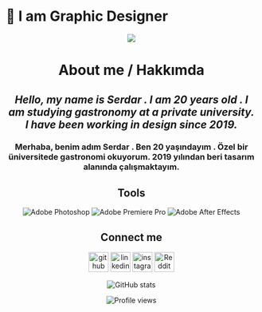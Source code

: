 # 📍 I am Graphic Designer
 

  <div align="center">
    <img src="https://i.hizliresim.com/3oxuk1n.png">
</div>
<div align="center">

 # About me / Hakkımda

## ***Hello, my name is Serdar . I am 20 years old . I am studying gastronomy at a private university. I have been working in design since 2019.***

### **Merhaba, benim adım Serdar . Ben 20 yaşındayım . Özel bir üniversitede gastronomi okuyorum. 2019 yılından beri tasarım alanında çalışmaktayım.**

## Tools

 ![Adobe Photoshop](https://img.shields.io/badge/adobe%20photoshop-%2331A8FF.svg?style=for-the-badge&logo=adobe%20photoshop&logoColor=white)
![Adobe Premiere Pro](https://img.shields.io/badge/Adobe%20Premiere%20Pro-9999FF.svg?style=for-the-badge&logo=Adobe%20Premiere%20Pro&logoColor=white)
![Adobe After Effects](https://img.shields.io/badge/Adobe%20After%20Effects-9999FF.svg?style=for-the-badge&logo=Adobe%20After%20Effects&logoColor=white)
 
## Connect me


[<img src='https://cdn-icons-png.flaticon.com/512/270/270798.png' alt='github' height='40'>](https://github.com/SeldoDesign)  [<img src='https://cdn-icons-png.flaticon.com/512/145/145807.png' alt='linkedin' height='40'>](https://www.linkedin.com/in/sinan-serdar-karaoğlu-984656236/)  [<img src='https://cdn-icons-png.flaticon.com/512/1384/1384172.png' alt='instagram' height='40'>](https://www.instagram.com/sserdarkaraoglu/)  [<img src='https://cdn-icons-png.flaticon.com/512/1384/1384077.png' alt='Reddit' height='40'>](https://www.reddit.com/user/SeldoDesign)  

![GitHub stats](https://github-readme-stats.vercel.app/api?username=SeldoDesign&show_icons=true)  

![Profile views](https://gpvc.arturio.dev/SeldoDesign)
